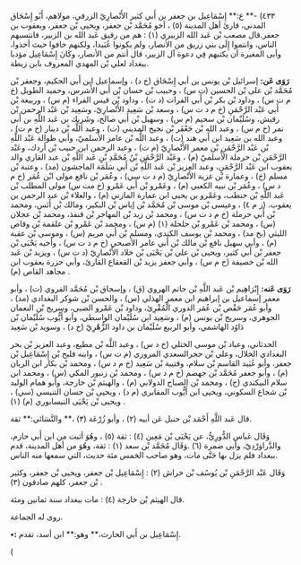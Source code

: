٤٣٣) -** ع:** إِسْمَاعِيل بن جعفر بن أَبي كثير الأَنْصارِيّ الزرقي، مولاهم، أَبُو إِسْحَاق المدني، قارئ أهل المدينة (٥) ، أخو مُحَمَّد بْن جعفر، ويحيى بْن جعفر، ويعقوب بن جعفر.قال مصعب بْن عَبد الله الزبيري (١) : هم من رقيق عَبد الله بن الزبير، فانتسبهم الناس، وانتموا إِلَى بني زريق من الأنصار، ولم يكونوا عُبَيدا، ولكنهم خافوا حيث أخذوا، وأبى المغيرة أن يكتبهم فِي دعوة آل الزبير، قال أنتم من الأنصار، وكَانَ إِسْمَاعِيل مؤدبا ببغداد لعلي بْن المهدي المعروف بابن زيطة.

**رَوَى عَن:** إسرائيل بْن يونس ين أبي إِسْحَاق (خ د) ، وإسماعيل ابن أَبي الحكيم، وجعفر بْن مُحَمَّد بْن على بْن الحسين (ت س) ، وحبيب بْن حسان بْن أَبي الأَشرس، وحميد الطويل (خ م ت س) ، وداود بْن بكر بْن أَبي الفرات (د ت) ، وداود بْن قيس الفراء (م س) ، وربيعة بْن أَبي عَبْد الرَّحْمَنِ (خ م د ت س) ، وسعد بْن سَعِيد الأَنْصارِيّ، وسَعِيد بْن عَبْد الرحمن بْن رقيش، وسُلَيْمان بْن سحيم (م س) ، وسهيل بْن أَبي صالح، وشَرِيك بن عَبد اللَّهِ بن أَبي نمر (خ م س) ، وعبد الله بْن جَعْفَر بْن نجيح المديني (ت) ، وعبد اللَّه بْن دينار (خ م ت) ، وعبد الله بن سَعِيد ابن أَبي هند (ت) ، وعبد اللَّه بْن عامر الأَسلميّ، وأبي طوالة عَبْد اللَّهِ بْن عَبْد الرَّحْمَنِ بْن معمر الأَنْصارِيّ (م ت) ، وعبد الرحمن ابن حبيب بْن أردك، وعَبْد الرَّحْمَنِ بْن حرملة الأَسلميّ (م) ، وعَبْد الرَّحْمَنِ بْنُ مُحَمَّدِ بْنِ عَبد اللَّهِ بْن عبد القاري والد يعقوب ابن عَبْد الرَّحْمَنِ، وعبد العزيز بْن عَبد اللَّهِ بْن أَبي سَلَمَة الماجشون (مد) ، وعتبة بْن مسلم (خ) ، وعمارة بْن غزية الأَنْصارِيّ (م د ت سي) ، وعُمَر بْن نافع مولى ابْن عُمَر (خ م د س) ، وعُمَر بْن نبيه الكعبي (م) ، وعَمْرو بْن أَبي عَمْرو (خ مت س) مولى المطلب بْن عَبد اللَّهِ بْن حنطب، وعَمْرو بن يحيى ابن عمارة المازني (م) ، والعلاء بْن عبد الرحمن بن يعقوب. (ز م ٤) ، وعيسى بْن موسى بْن مُحَمَّد بْن إياس بْن البكير، ومالك بْن أَنَس، ومحمد بْن أَبي حرملة (خ م د ت س) ، ومحمد بْن زيد بْن المهاجر بْن قنفذ، ومحمد بْن عجلان (س) ، ومحمد بْن عَمْرو بْن حلحلة (١) (م س) ، ومحمد بْن عَمْرو بْن علقمة بْن وقاص الليثي (بخ مد) ، ومحمد بْن يوسف الكندي، ومسلم بْن أَبي مريم (س) ، وموسى بْن عقبة (م) ، وأبي سهيل نافع بْن مالك بْن أَبي عامر الأصبحي (خ م د ت س) ، وأخيه يَحْيَى بْن جعفر بْن أَبي كثير، ويحيى بْن علي بْن يَحْيَى بْن خلاد الأَنْصارِيّ (د ت س) ، ويزيد بْن عَبد الله بْن خصيفة (خ م س) ، وأبي جعفر يزيد بْن القعقاع القارئ، وأبي حزرة يعقوب ابن مجاهد القاص (م) .

**رَوَى عَنه:** إِبْرَاهِيم بْن عَبد اللَّهِ بْن حاتم الهروي (ق) ، وإسحاق بْن مُحَمَّد الفروي (ت) ، وأبو معمر إسماعيل بن إبراهيم ابن معمر الهذلي (س) ، والحسن بْن شوكر البغدادي (مد) ، وأبو عُمَر حَفْص بْن عُمَر الدوري الْمُقْرِئ، وداود بْن عَمْرو الضبي، وسريج بْن النعمان الجوهري، وسريج بْن يونس (م) ، وسَعِيد ابن سُلَيْمان الواسطي، وأبو أَيُّوب سُلَيْمان بْن دَاوُد الهاشمي، وأبو الربيع سُلَيْمان بن داود الزُّهْرِيّ (خ د) ، وسويد بْن سَعِيد

الحدثاني، وعباد بْن موسى الختلي (خ د س) ، وعبد اللَّه بْن مطيع، وعبد العزيز بْن بحر البغدادي الخلال، وعلي بْن حجرالسعدي المروزي (م ت س) ، وابنه فليح بْن إِسْمَاعِيل بْن جعفر، وأبو عُبَيد القاسم بْن سلام، وقتيبة بْن سَعِيد (خ م د س) ، ومحمد بْن بكار ابن الريان (م) ، وأبو جعفر مُحَمَّد بْن جهضم (خ م د س) ، ومحمد بْن زنبور المكي (س) ، ومحمد ابن سلام البيكندي (خ) ، ومحمد بْن الصباح الدولابي (م) ، والهيثم بْن خارجة، وأبو همام الوليد بْن شجاع السكوني، ويحيى ابن أَيُّوب المقابري (م د) ، ويحيى بْن حسان التنيسي (سي) ، ويحيى بْن يَحْيَى النيسابوري (م) (١) .

قال عَبد اللَّهِ أَحْمَد بْن حنبل عَن أبيه (٢) ، وأبو زُرْعَة (٣) ،** والنَّسَائي:** ثقة.

وَقَال عَباس الدُّورِيُّ، عن يَحْيَى بْن مَعِين (٤) : ثقة (٥) ، وهُوَ أثبت من ابن أَبي حازم، والدَّراوَرْدِيّ، وأبي ضمرة (٦) .وَقَال مُحَمَّد بْن سعد (١) : ثقة، وهُوَ من أهل المدينة، قدم ببغداد فلم يزل بها حَتَّى مات، وهو صاحب الخمس مئة حديث، التي سمعها منه الناس.

وَقَال عَبْد الرَّحْمَنِ بْن يُوسُف بْن خراش (٢) : إِسْمَاعِيل بْن جعفر، ويحيى بْن جعفر، وكثير بْن جعفر، كلهم صادقون (٣) .

قال الهيثم بْن خارجة (٤) : مات ببغداد سنة ثمانين ومئة.

روى له الجماعة.

**•:** إِسْمَاعِيل بن أَبي الحارث،** وهو:** ابن أسد، تقدم.

(